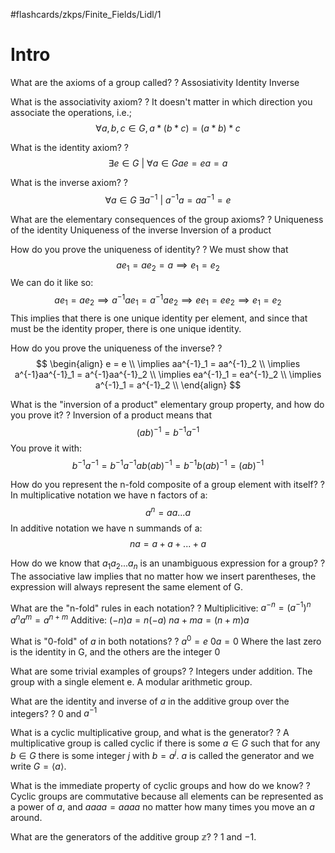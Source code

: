 #flashcards/zkps/Finite_Fields/Lidl/1
# Intro

What are the axioms of a group called?
?
Assosiativity
Identity
Inverse
<!--SR:2021-11-01,4,270-->

What is the associativity axiom?
?
It doesn't matter in which direction you associate the operations, i.e.;
$$
\forall a, b, c \in G, a \ast(b\ast c) = (a \ast b) \ast c
$$
<!--SR:2021-10-31,3,270-->

What is the identity axiom?
?
$$
\exists e \in G\ |\ \forall a \in G ae = ea = a
$$
<!--SR:2021-11-01,4,270-->

What is the inverse axiom?
?
$$
\forall a \in G\ \exists a^{-1}\ |\ a^{-1}a = aa^{-1} = e
$$
<!--SR:2021-10-31,3,270-->

What are the elementary consequences of the group axioms?
?
Uniqueness of the identity
Uniqueness of the inverse
Inversion of a product
<!--SR:2021-11-01,4,270-->

How do you prove the uniqueness of identity?
?
We must show that 
$$
ae_1 = ae_2 = a \implies e_1 = e_2
$$
We can do it like so:
$$
ae_1 = ae_2 \implies a^{-1}ae_1 = a^{-1}ae_2 \implies ee_1 = ee_2 \implies e_1 = e_2
$$
This implies that there is one unique identity per element, and since that must be the identity proper, there is one unique identity.
<!--SR:2021-11-06,7,270-->

How do you prove the uniqueness of the inverse?
?
$$
\begin{align}
e = e \\
\implies aa^{-1}_1 = aa^{-1}_2 \\
\implies a^{-1}aa^{-1}_1 = a^{-1}aa^{-1}_2 \\
\implies ea^{-1}_1 = ea^{-1}_2 \\
\implies a^{-1}_1 = a^{-1}_2 \\
\end{align}
$$
<!--SR:2021-11-02,5,270-->

What is the "inversion of a product" elementary group property, and how do you prove it?
?
Inversion of a product means that
$$
(ab)^{-1} = b^{-1}a^{-1}
$$
You prove it with:
$$
b^{-1}a^{-1} = b^{-1}a^{-1}ab(ab)^{-1} = b^{-1}b(ab)^{-1} = (ab)^{-1}
$$
<!--SR:2021-11-02,5,270-->

How do you represent the n-fold composite of a group element with itself?
?
In multiplicative notation we have n factors of a:
$$
a^n = aa...a
$$
In additive notation we have n summands of a:
$$
na = a + a + ... + a
$$
<!--SR:2021-10-31,1,230-->

How do we know that $a_1a_2...a_n$ is an unambiguous expression for a group?
?
The associative law implies that no matter how we insert parentheses, the expression will always represent the same element of G.
<!--SR:2021-11-04,5,270-->

What are the "n-fold" rules in each notation?
?
Multiplicitive:
$a^{-n} = (a^{-1})^n$
$a^na^m = a^{n+m}$
Additive:
$(-n)a = n(-a)$
$na + ma = (n + m)a$
<!--SR:2021-10-31,1,230-->

What is "0-fold" of $a$ in both notations?
?
$a^0 = e$
$0a = 0$
Where the last zero is the identity in G, and the others are the integer 0
<!--SR:2021-11-03,4,250-->

What are some trivial examples of groups?
?
Integers under addition.
The group with a single element e.
A modular arithmetic group.
<!--SR:2021-11-03,4,270-->

What are the identity and inverse of $a$ in the additive group over the integers?
?
$0$ and $a^{-1}$

What is a cyclic multiplicative group, and what is the generator?
?
A multiplicative group is called cyclic if there is some $a \in G$ such that for any $b \in G$ there is some integer $j$ with $b = a^j$.
$a$ is called the generator and we write $G = \langle a\rangle$.

What is the immediate property of cyclic groups and how do we know?
?
Cyclic groups are commutative because all elements can be represented as a power of $a$, and $aaaa = aaaa$ no matter how many times you move an $a$ around.

What are the generators of the additive group $\mathbb{z}$?
?
$1$ and $-1$.

